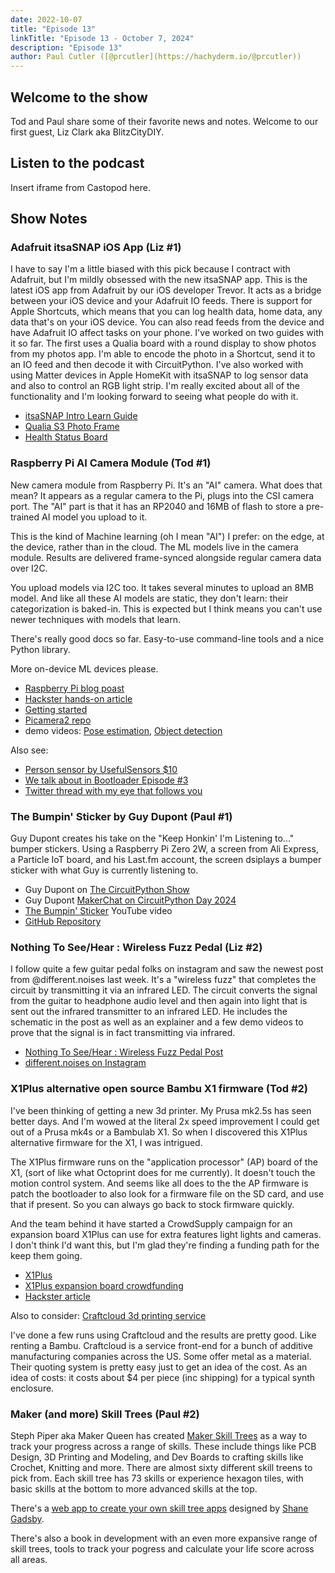 ```yaml
---
date: 2022-10-07
title: "Episode 13"
linkTitle: "Episode 13 - October 7, 2024"
description: "Episode 13"
author: Paul Cutler ([@prcutler](https://hachyderm.io/@prcutler))
---
```


## Welcome to the show

Tod and Paul share some of their favorite news and notes. Welcome to our first guest, Liz Clark aka BlitzCityDIY.

## Listen to the podcast

Insert iframe from Castopod here.

## Show Notes

### Adafruit itsaSNAP iOS App (Liz #1)
I have to say I'm a little biased with this pick because I contract with Adafruit, but I'm mildly obsessed with the new itsaSNAP app. This is the latest iOS app from Adafruit by our iOS developer Trevor. It acts as a bridge between your iOS device and your Adafruit IO feeds. There is support for Apple Shortcuts, which means that you can log health data, home data, any data that's on your iOS device. You can also read feeds from the device and have Adafruit IO affect tasks on your phone. I've worked on two guides with it so far. The first uses a Qualia board with a round display to show photos from my photos app. I'm able to encode the photo in a Shortcut, send it to an IO feed and then decode it with CircuitPython. I've also worked with using Matter devices in Apple HomeKit with itsaSNAP to log sensor data and also to control an RGB light strip. I'm really excited about all of the functionality and I'm looking forward to seeing what people do with it.

  - [itsaSNAP Intro Learn Guide](https://learn.adafruit.com/it-s-a-snap-by-adafruit/overview)
  - [Qualia S3 Photo Frame](https://learn.adafruit.com/qualia-s3-ios-photo-display-with-itsasnap)
  - [Health Status Board](https://learn.adafruit.com/itssnap-apple-fitness-status-board)

### Raspberry Pi AI Camera Module (Tod #1)
New camera module from Raspberry Pi. It's an "AI" camera.  What does that mean?
It appears as a regular camera to the Pi, plugs into the CSI camera port.
The "AI" part is that it has an RP2040 and 16MB of flash to store a pre-trained AI model you upload
to it.

This is the kind of Machine learning (oh I mean "AI") I prefer: on the edge, at the device, rather than in the cloud.
The ML models live in the camera module. Results are delivered frame-synced alongside regular camera data over I2C.

You upload models via I2C too. It takes several minutes to upload an 8MB model.
And like all these AI models are static, they don't learn: their categorization is baked-in.
This is expected but I think means you can't use newer techniques with models that learn.

There's really good docs so far. Easy-to-use command-line tools and a nice Python library.

More on-device ML devices please.

  - [Raspberry Pi blog poast](https://www.raspberrypi.com/news/raspberry-pi-ai-camera-on-sale-now/)
  - [Hackster hands-on article]( https://www.hackster.io/news/raspberry-pi-s-ai-eye-hands-on-with-the-raspberry-pi-ai-camera-module-383fb34afcf7)
  - [Getting started](https://www.raspberrypi.com/documentation/accessories/ai-camera.html)
  - [Picamera2 repo](https://github.com/raspberrypi/picamera2)
  - demo videos: [Pose estimation](https://www.youtube.com/watch?v=rloJNA_VuSA), [Object detection](https://www.youtube.com/watch?v=D-foRupzOiY)

  Also see:

  - [Person sensor by UsefulSensors $10](https://www.sparkfun.com/products/21231)
  - [We talk about in Bootloader Episode #3](https://thebootloader.net/blog/2022/10/24/episode-3-the-middle-is-a-pumpkin/#person-sensor-by-useful-sensorshttpswwwsparkfuncomproducts21231-tod-2-935)
  - [Twitter thread with my eye that follows you](https://x.com/todbot/status/1584662808691896320)


### The Bumpin' Sticker by Guy Dupont (Paul #1)
Guy Dupont creates his take on the "Keep Honkin' I'm Listening to..." bumper stickers.  Using a Raspberry Pi Zero 2W, a screen from Ali Express, a Particle IoT board, and his Last.fm account, the screen dsiplays a bumper sticker with what Guy is currently listening to.
* Guy Dupont on [The CircuitPython Show](https://www.circuitpythonshow.com/@circuitpythonshow/episodes/guy-dupont)
* Guy Dupont [MakerChat on CircuitPython Day 2024](https://www.youtube.com/watch?v=cJ2dCxfGfyk)
* [The Bumpin' Sticker](https://www.youtube.com/watch?v=mWRPRW6pHIY) YouTube video
* [GitHub Repository](https://github.com/dupontgu/now-playing-bumper-sticker)

### Nothing To See/Hear : Wireless Fuzz Pedal (Liz #2)
I follow quite a few guitar pedal folks on instagram and saw the newest post from @different.noises last week. It's a "wireless fuzz" that completes the circuit by transmitting it via an infrared LED. The circuit converts the signal from the guitar to headphone audio level and then again into light that is sent out the infrared transmitter to an infrared LED. He includes the schematic in the post as well as an explainer and a few demo videos to prove that the signal is in fact transmitting via infrared.
  - [Nothing To See/Hear : Wireless Fuzz Pedal Post](https://www.instagram.com/p/DAb1d48TZ7N/?igsh=bjBtaDZtaWl5YWs0&img_index=1)
  - [different.noises on Instagram](https://www.instagram.com/different.noises/)

### X1Plus alternative open source Bambu X1 firmware (Tod #2)

I've been thinking of getting a new 3d printer. My Prusa mk2.5s has seen better days.
And I'm wowed at the literal 2x speed improvement I could get out of a Prusa mk4s or a Bambulab X1.
So when I discovered this X1Plus alternative firmware for the X1, I was intrigued.

The X1Plus firmware runs on the "application processor" (AP) board of the X1,
(sort of like what Octoprint does for me currently). It doesn't touch the motion control system.
And seems like all does to the the AP firmware is patch the bootloader to also look for a firmware file on the SD card, and use that if present.
So you can always go back to stock firmware quickly.

And the team behind it have started a CrowdSupply campaign for an expansion board X1Plus can use for
extra features light lights and cameras.  I don't think I'd want this, but I'm glad they're finding a funding path for the keep them going.

  - [X1Plus](https://github.com/X1Plus/X1Plus/wiki)
  - [X1Plus expansion board crowdfunding](https://www.crowdsupply.com/accelerated-tech/x1plus-expansion-board)
  - [Hackster article](https://www.crowdsupply.com/accelerated-tech/x1plus-expansion-board)

Also to consider: [Craftcloud 3d printing service](https://craftcloud3d.com/)

I've done a few runs using Craftcloud and the results are pretty good. Like renting a Bambu.
Craftcloud is a service front-end for a bunch of additive manufacturing companies across the US.
Some offer metal as a material.  Their quoting system is pretty easy just to get an idea of the cost.
As an idea of costs: it costs about $4 per piece (inc shipping) for a typical synth enclosure.

### Maker (and more) Skill Trees (Paul #2)
Steph Piper aka Maker Queen has created [Maker Skill Trees](https://www.makerqueen.com.au/skill-trees-1) as a way to track your progress across a range of skills.  These include things like PCB Design, 3D Printing and Modeling, and Dev Boards to crafting skills like Crochet, Knitting and more.  There are almost sixty different skill treens to pick from.  Each skill tree has 73 skills or experience hexagon tiles, with basic skills at the bottom to more advanced skills at the top.

There's a [web app to create your own skill tree apps](https://schme16.github.io/MakerSkillTree-Generator/) designed by [Shane Gadsby](https://github.com/schme16).

There's also a book in development with an even more expansive range of skill trees, tools to track your pogress and calculate your life score across all areas.
